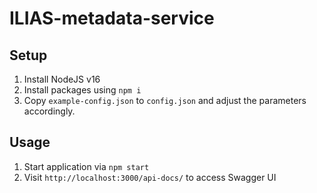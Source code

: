 # ILIAS-metadata-service

## Setup

1. Install NodeJS v16
2. Install packages using `npm i`
3. Copy `example-config.json` to `config.json` and adjust the parameters accordingly.

## Usage

1. Start application via `npm start`
2. Visit `http://localhost:3000/api-docs/` to access Swagger UI